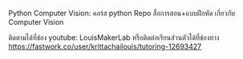 Python Computer Vision: คอร์ส python
Repo สื่อการสอน+แบบฝึกหัด เกี่ยวกับ Computer Vision

ติดตามได้ที่ช่อง youtube: LouisMakerLab
หรือติดต่อเรียนส่วนตัวได้ที่ช่องทาง https://fastwork.co/user/krittachailouis/tutoring-12693427
